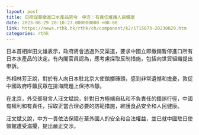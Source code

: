 ```yaml
---
layout: post
title: 日揆促華撤進口水產品禁令　中方：有責任維護人民健康
date: 2023-08-29 20:10:27.000000000 +08:00
link: https://news.rthk.hk/rthk/ch/component/k2/1715673-20230829.htm
categories: rthk
---
```


日本首相岸田文雄表示，政府將會透過外交渠道，要求中國立即撤銷暫停進口所有日本水產品的決定。有內閣官員認為，應考慮採取反制措施，包括向世貿組織提出申訴。

外相林芳正說，對於有人向日本駐北京大使館擲磚頭，感到非常遺憾和擔憂，敦促中國政府呼籲民眾在排海問題上保持冷靜。

在北京，外交部發言人汪文斌說，針對日方極端自私和不負責任的錯誤行徑，中國有權利和有責任，採取正當合理必要的防範措施，維護食品安全和人民健康。

汪文斌又說，中方一貫依法保障在華外國人的安全和合法權益，並已就中國駐日使領館遭受滋擾，提出嚴正交涉。
